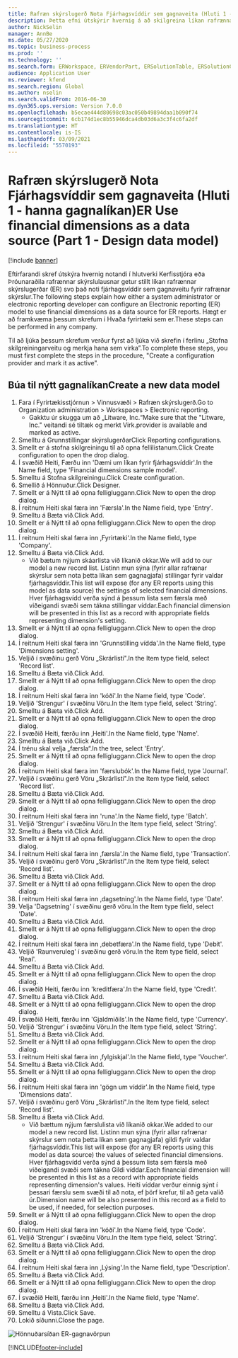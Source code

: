 ```yaml
---
title: Rafræn skýrslugerð Nota Fjárhagsvíddir sem gagnaveita (Hluti 1 - hanna gagnalíkan)
description: Þetta efni útskýrir hvernig á að skilgreina líkan rafrænnar skýrslugerðar til að nota fjárhagsvíddir sem gagnagjafa fyrir skýrslur rafrænnar skýrslugerðar. (Hluti 1)
author: NickSelin
manager: AnnBe
ms.date: 05/27/2020
ms.topic: business-process
ms.prod: ''
ms.technology: ''
ms.search.form: ERWorkspace, ERVendorPart, ERSolutionTable, ERSolutionCreateDropDialog, ERDataModelDesigner, ERDataModelContentsItemCreationDialog
audience: Application User
ms.reviewer: kfend
ms.search.region: Global
ms.author: nselin
ms.search.validFrom: 2016-06-30
ms.dyn365.ops.version: Version 7.0.0
ms.openlocfilehash: b5ecae444d80698c03ac050b49894daa1b090f74
ms.sourcegitcommit: 6cb174d1ec8b55946dca4db03d6a3c3f4c6fa2df
ms.translationtype: HT
ms.contentlocale: is-IS
ms.lasthandoff: 03/09/2021
ms.locfileid: "5570193"
---
```

# <a name="er-use-financial-dimensions-as-a-data-source-part-1---design-data-model"></a><span data-ttu-id="4ae05-104">Rafræn skýrslugerð Nota Fjárhagsvíddir sem gagnaveita (Hluti 1 - hanna gagnalíkan)</span><span class="sxs-lookup"><span data-stu-id="4ae05-104">ER Use financial dimensions as a data source (Part 1 - Design data model)</span></span>

[!include [banner](../../includes/banner.md)]

<span data-ttu-id="4ae05-105">Eftirfarandi skref útskýra hvernig notandi í hlutverki Kerfisstjóra eða Þróunaraðila rafrænnar skýrslulausnar getur stillt líkan rafrænnar skýrslugerðar (ER) svo það noti fjárhagsvíddir sem gagnaveitu fyrir rafrænar skýrslur.</span><span class="sxs-lookup"><span data-stu-id="4ae05-105">The following steps explain how either a system administrator or electronic reporting developer can configure an Electronic reporting (ER) model to use financial dimensions as a data source for ER reports.</span></span> <span data-ttu-id="4ae05-106">Hægt er að framkvæma þessum skrefum í Hvaða fyrirtæki sem er.</span><span class="sxs-lookup"><span data-stu-id="4ae05-106">These steps can be performed in any company.</span></span>

<span data-ttu-id="4ae05-107">Til að ljúka þessum skrefum verður fyrst að ljúka við skrefin í ferlinu „Stofna skilgreiningarveitu og merkja hana sem virka”.</span><span class="sxs-lookup"><span data-stu-id="4ae05-107">To complete these steps, you must first complete the steps in the procedure, "Create a configuration provider and mark it as active".</span></span>


## <a name="create-a-new-data-model"></a><span data-ttu-id="4ae05-108">Búa til nýtt gagnalíkan</span><span class="sxs-lookup"><span data-stu-id="4ae05-108">Create a new data model</span></span>
1. <span data-ttu-id="4ae05-109">Fara í Fyrirtækisstjórnun > Vinnusvæði > Rafræn skýrslugerð.</span><span class="sxs-lookup"><span data-stu-id="4ae05-109">Go to Organization administration > Workspaces > Electronic reporting.</span></span>
    * <span data-ttu-id="4ae05-110">Gakktu úr skugga um að „Litware, Inc.“</span><span class="sxs-lookup"><span data-stu-id="4ae05-110">Make sure that the "Litware, Inc."</span></span> <span data-ttu-id="4ae05-111">veitandi sé tiltæk og merkt Virk.</span><span class="sxs-lookup"><span data-stu-id="4ae05-111">provider is available and marked as active.</span></span>  
2. <span data-ttu-id="4ae05-112">Smelltu á Grunnstillingar skýrslugerðar</span><span class="sxs-lookup"><span data-stu-id="4ae05-112">Click Reporting configurations.</span></span>
3. <span data-ttu-id="4ae05-113">Smellt er á stofna skilgreiningu til að opna fellilistanum.</span><span class="sxs-lookup"><span data-stu-id="4ae05-113">Click Create configuration to open the drop dialog.</span></span>
4. <span data-ttu-id="4ae05-114">Í svæðið Heiti, Færðu inn 'Dæmi um líkan fyrir fjárhagsvíddir'.</span><span class="sxs-lookup"><span data-stu-id="4ae05-114">In the Name field, type 'Financial dimensions sample model'.</span></span>
5. <span data-ttu-id="4ae05-115">Smelltu á Stofna skilgreiningu.</span><span class="sxs-lookup"><span data-stu-id="4ae05-115">Click Create configuration.</span></span>
6. <span data-ttu-id="4ae05-116">Smellið á Hönnuður.</span><span class="sxs-lookup"><span data-stu-id="4ae05-116">Click Designer.</span></span>
7. <span data-ttu-id="4ae05-117">Smellt er á Nýtt til að opna felligluggann.</span><span class="sxs-lookup"><span data-stu-id="4ae05-117">Click New to open the drop dialog.</span></span>
8. <span data-ttu-id="4ae05-118">Í reitnum Heiti skal færa inn 'Færsla'.</span><span class="sxs-lookup"><span data-stu-id="4ae05-118">In the Name field, type 'Entry'.</span></span>
9. <span data-ttu-id="4ae05-119">Smelltu á Bæta við.</span><span class="sxs-lookup"><span data-stu-id="4ae05-119">Click Add.</span></span>
10. <span data-ttu-id="4ae05-120">Smellt er á Nýtt til að opna felligluggann.</span><span class="sxs-lookup"><span data-stu-id="4ae05-120">Click New to open the drop dialog.</span></span>
11. <span data-ttu-id="4ae05-121">Í reitnum Heiti skal færa inn ‚Fyrirtæki‘.</span><span class="sxs-lookup"><span data-stu-id="4ae05-121">In the Name field, type 'Company'.</span></span>
12. <span data-ttu-id="4ae05-122">Smelltu á Bæta við.</span><span class="sxs-lookup"><span data-stu-id="4ae05-122">Click Add.</span></span>
    * <span data-ttu-id="4ae05-123">Við bætum nýjum skáarlista við líkanið okkar.</span><span class="sxs-lookup"><span data-stu-id="4ae05-123">We will add to our model a new record list.</span></span> <span data-ttu-id="4ae05-124">Listinn mun sýna (fyrir allar rafrænar skýrslur sem nota þetta líkan sem gagnagjafa) stillingar fyrir valdar fjárhagsvíddir.</span><span class="sxs-lookup"><span data-stu-id="4ae05-124">This list will expose (for any ER reports using this model as data source) the settings of selected financial dimensions.</span></span> <span data-ttu-id="4ae05-125">Hver fjárhagsvídd verða sýnd á þessum lista sem færsla með viðeigandi svæði sem tákna stillingar víddar.</span><span class="sxs-lookup"><span data-stu-id="4ae05-125">Each financial dimension will be presented in this list as a record with appropriate fields representing dimension's setting.</span></span>  
13. <span data-ttu-id="4ae05-126">Smellt er á Nýtt til að opna felligluggann.</span><span class="sxs-lookup"><span data-stu-id="4ae05-126">Click New to open the drop dialog.</span></span>
14. <span data-ttu-id="4ae05-127">Í reitnum Heiti skal færa inn 'Grunnstilling vídda'.</span><span class="sxs-lookup"><span data-stu-id="4ae05-127">In the Name field, type 'Dimensions setting'.</span></span>
15. <span data-ttu-id="4ae05-128">Veljið í svæðinu gerð Vöru „Skrárlisti".</span><span class="sxs-lookup"><span data-stu-id="4ae05-128">In the Item type field, select 'Record list'.</span></span>
16. <span data-ttu-id="4ae05-129">Smelltu á Bæta við.</span><span class="sxs-lookup"><span data-stu-id="4ae05-129">Click Add.</span></span>
17. <span data-ttu-id="4ae05-130">Smellt er á Nýtt til að opna felligluggann.</span><span class="sxs-lookup"><span data-stu-id="4ae05-130">Click New to open the drop dialog.</span></span>
18. <span data-ttu-id="4ae05-131">Í reitnum Heiti skal færa inn 'kóði'.</span><span class="sxs-lookup"><span data-stu-id="4ae05-131">In the Name field, type 'Code'.</span></span>
19. <span data-ttu-id="4ae05-132">Veljið 'Strengur' í svæðinu Vöru.</span><span class="sxs-lookup"><span data-stu-id="4ae05-132">In the Item type field, select 'String'.</span></span>
20. <span data-ttu-id="4ae05-133">Smelltu á Bæta við.</span><span class="sxs-lookup"><span data-stu-id="4ae05-133">Click Add.</span></span>
21. <span data-ttu-id="4ae05-134">Smellt er á Nýtt til að opna felligluggann.</span><span class="sxs-lookup"><span data-stu-id="4ae05-134">Click New to open the drop dialog.</span></span>
22. <span data-ttu-id="4ae05-135">Í svæðið Heiti, færðu inn ‚Heiti'.</span><span class="sxs-lookup"><span data-stu-id="4ae05-135">In the Name field, type 'Name'.</span></span>
23. <span data-ttu-id="4ae05-136">Smelltu á Bæta við.</span><span class="sxs-lookup"><span data-stu-id="4ae05-136">Click Add.</span></span>
24. <span data-ttu-id="4ae05-137">Í trénu skal velja „færsla“.</span><span class="sxs-lookup"><span data-stu-id="4ae05-137">In the tree, select 'Entry'.</span></span>
25. <span data-ttu-id="4ae05-138">Smellt er á Nýtt til að opna felligluggann.</span><span class="sxs-lookup"><span data-stu-id="4ae05-138">Click New to open the drop dialog.</span></span>
26. <span data-ttu-id="4ae05-139">Í reitnum Heiti skal færa inn 'færslubók'.</span><span class="sxs-lookup"><span data-stu-id="4ae05-139">In the Name field, type 'Journal'.</span></span>
27. <span data-ttu-id="4ae05-140">Veljið í svæðinu gerð Vöru „Skrárlisti".</span><span class="sxs-lookup"><span data-stu-id="4ae05-140">In the Item type field, select 'Record list'.</span></span>
28. <span data-ttu-id="4ae05-141">Smelltu á Bæta við.</span><span class="sxs-lookup"><span data-stu-id="4ae05-141">Click Add.</span></span>
29. <span data-ttu-id="4ae05-142">Smellt er á Nýtt til að opna felligluggann.</span><span class="sxs-lookup"><span data-stu-id="4ae05-142">Click New to open the drop dialog.</span></span>
30. <span data-ttu-id="4ae05-143">Í reitnum Heiti skal færa inn 'runa'.</span><span class="sxs-lookup"><span data-stu-id="4ae05-143">In the Name field, type 'Batch'.</span></span>
31. <span data-ttu-id="4ae05-144">Veljið 'Strengur' í svæðinu Vöru.</span><span class="sxs-lookup"><span data-stu-id="4ae05-144">In the Item type field, select 'String'.</span></span>
32. <span data-ttu-id="4ae05-145">Smelltu á Bæta við.</span><span class="sxs-lookup"><span data-stu-id="4ae05-145">Click Add.</span></span>
33. <span data-ttu-id="4ae05-146">Smellt er á Nýtt til að opna felligluggann.</span><span class="sxs-lookup"><span data-stu-id="4ae05-146">Click New to open the drop dialog.</span></span>
34. <span data-ttu-id="4ae05-147">Í reitnum Heiti skal færa inn ‚færsla'.</span><span class="sxs-lookup"><span data-stu-id="4ae05-147">In the Name field, type 'Transaction'.</span></span>
35. <span data-ttu-id="4ae05-148">Veljið í svæðinu gerð Vöru „Skrárlisti".</span><span class="sxs-lookup"><span data-stu-id="4ae05-148">In the Item type field, select 'Record list'.</span></span>
36. <span data-ttu-id="4ae05-149">Smelltu á Bæta við.</span><span class="sxs-lookup"><span data-stu-id="4ae05-149">Click Add.</span></span>
37. <span data-ttu-id="4ae05-150">Smellt er á Nýtt til að opna felligluggann.</span><span class="sxs-lookup"><span data-stu-id="4ae05-150">Click New to open the drop dialog.</span></span>
38. <span data-ttu-id="4ae05-151">Í reitnum Heiti skal færa inn ‚dagsetning'.</span><span class="sxs-lookup"><span data-stu-id="4ae05-151">In the Name field, type 'Date'.</span></span>
39. <span data-ttu-id="4ae05-152">Velja 'Dagsetning' í svæðinu gerð vöru.</span><span class="sxs-lookup"><span data-stu-id="4ae05-152">In the Item type field, select 'Date'.</span></span>
40. <span data-ttu-id="4ae05-153">Smelltu á Bæta við.</span><span class="sxs-lookup"><span data-stu-id="4ae05-153">Click Add.</span></span>
41. <span data-ttu-id="4ae05-154">Smellt er á Nýtt til að opna felligluggann.</span><span class="sxs-lookup"><span data-stu-id="4ae05-154">Click New to open the drop dialog.</span></span>
42. <span data-ttu-id="4ae05-155">Í reitnum Heiti skal færa inn ‚debetfæra'.</span><span class="sxs-lookup"><span data-stu-id="4ae05-155">In the Name field, type 'Debit'.</span></span>
43. <span data-ttu-id="4ae05-156">Veljið 'Raunveruleg' í svæðinu gerð vöru.</span><span class="sxs-lookup"><span data-stu-id="4ae05-156">In the Item type field, select 'Real'.</span></span>
44. <span data-ttu-id="4ae05-157">Smelltu á Bæta við.</span><span class="sxs-lookup"><span data-stu-id="4ae05-157">Click Add.</span></span>
45. <span data-ttu-id="4ae05-158">Smellt er á Nýtt til að opna felligluggann.</span><span class="sxs-lookup"><span data-stu-id="4ae05-158">Click New to open the drop dialog.</span></span>
46. <span data-ttu-id="4ae05-159">Í svæðið Heiti, færðu inn 'kreditfæra'.</span><span class="sxs-lookup"><span data-stu-id="4ae05-159">In the Name field, type 'Credit'.</span></span>
47. <span data-ttu-id="4ae05-160">Smelltu á Bæta við.</span><span class="sxs-lookup"><span data-stu-id="4ae05-160">Click Add.</span></span>
48. <span data-ttu-id="4ae05-161">Smellt er á Nýtt til að opna felligluggann.</span><span class="sxs-lookup"><span data-stu-id="4ae05-161">Click New to open the drop dialog.</span></span>
49. <span data-ttu-id="4ae05-162">Í svæðið Heiti, færðu inn 'Gjaldmiðils'.</span><span class="sxs-lookup"><span data-stu-id="4ae05-162">In the Name field, type 'Currency'.</span></span>
50. <span data-ttu-id="4ae05-163">Veljið 'Strengur' í svæðinu Vöru.</span><span class="sxs-lookup"><span data-stu-id="4ae05-163">In the Item type field, select 'String'.</span></span>
51. <span data-ttu-id="4ae05-164">Smelltu á Bæta við.</span><span class="sxs-lookup"><span data-stu-id="4ae05-164">Click Add.</span></span>
52. <span data-ttu-id="4ae05-165">Smellt er á Nýtt til að opna felligluggann.</span><span class="sxs-lookup"><span data-stu-id="4ae05-165">Click New to open the drop dialog.</span></span>
53. <span data-ttu-id="4ae05-166">Í reitnum Heiti skal færa inn ‚fylgiskjal'.</span><span class="sxs-lookup"><span data-stu-id="4ae05-166">In the Name field, type 'Voucher'.</span></span>
54. <span data-ttu-id="4ae05-167">Smelltu á Bæta við.</span><span class="sxs-lookup"><span data-stu-id="4ae05-167">Click Add.</span></span>
55. <span data-ttu-id="4ae05-168">Smellt er á Nýtt til að opna felligluggann.</span><span class="sxs-lookup"><span data-stu-id="4ae05-168">Click New to open the drop dialog.</span></span>
56. <span data-ttu-id="4ae05-169">Í reitnum Heiti skal færa inn 'gögn um víddir'.</span><span class="sxs-lookup"><span data-stu-id="4ae05-169">In the Name field, type 'Dimensions data'.</span></span>
57. <span data-ttu-id="4ae05-170">Veljið í svæðinu gerð Vöru „Skrárlisti".</span><span class="sxs-lookup"><span data-stu-id="4ae05-170">In the Item type field, select 'Record list'.</span></span>
58. <span data-ttu-id="4ae05-171">Smelltu á Bæta við.</span><span class="sxs-lookup"><span data-stu-id="4ae05-171">Click Add.</span></span>
    * <span data-ttu-id="4ae05-172">Við bættum nýjum færslulista við líkanið okkar.</span><span class="sxs-lookup"><span data-stu-id="4ae05-172">We added to our model a new record list.</span></span> <span data-ttu-id="4ae05-173">Listinn mun sýna (fyrir allar rafrænar skýrslur sem nota þetta líkan sem gagnagjafa) gildi fyrir valdar fjárhagsvíddir.</span><span class="sxs-lookup"><span data-stu-id="4ae05-173">This list will expose (for any ER reports using this model as data source) the values of selected financial dimensions.</span></span> <span data-ttu-id="4ae05-174">Hver fjárhagsvídd verða sýnd á þessum lista sem færsla með viðeigandi svæði sem tákna Gildi víddar.</span><span class="sxs-lookup"><span data-stu-id="4ae05-174">Each financial dimension will be presented in this list as a record with appropriate fields representing dimension's values.</span></span> <span data-ttu-id="4ae05-175">Heiti víddar verður einnig sýnt í þessari færslu sem svæði til að nota, ef þörf krefur, til að geta valið úr.</span><span class="sxs-lookup"><span data-stu-id="4ae05-175">Dimension name will be also presented in this record as a field to be used, if needed, for selection purposes.</span></span>  
59. <span data-ttu-id="4ae05-176">Smellt er á Nýtt til að opna felligluggann.</span><span class="sxs-lookup"><span data-stu-id="4ae05-176">Click New to open the drop dialog.</span></span>
60. <span data-ttu-id="4ae05-177">Í reitnum Heiti skal færa inn 'kóði'.</span><span class="sxs-lookup"><span data-stu-id="4ae05-177">In the Name field, type 'Code'.</span></span>
61. <span data-ttu-id="4ae05-178">Veljið 'Strengur' í svæðinu Vöru.</span><span class="sxs-lookup"><span data-stu-id="4ae05-178">In the Item type field, select 'String'.</span></span>
62. <span data-ttu-id="4ae05-179">Smelltu á Bæta við.</span><span class="sxs-lookup"><span data-stu-id="4ae05-179">Click Add.</span></span>
63. <span data-ttu-id="4ae05-180">Smellt er á Nýtt til að opna felligluggann.</span><span class="sxs-lookup"><span data-stu-id="4ae05-180">Click New to open the drop dialog.</span></span>
64. <span data-ttu-id="4ae05-181">Í reitnum Heiti skal færa inn ‚Lýsing'.</span><span class="sxs-lookup"><span data-stu-id="4ae05-181">In the Name field, type 'Description'.</span></span>
65. <span data-ttu-id="4ae05-182">Smelltu á Bæta við.</span><span class="sxs-lookup"><span data-stu-id="4ae05-182">Click Add.</span></span>
66. <span data-ttu-id="4ae05-183">Smellt er á Nýtt til að opna felligluggann.</span><span class="sxs-lookup"><span data-stu-id="4ae05-183">Click New to open the drop dialog.</span></span>
67. <span data-ttu-id="4ae05-184">Í svæðið Heiti, færðu inn ‚Heiti'.</span><span class="sxs-lookup"><span data-stu-id="4ae05-184">In the Name field, type 'Name'.</span></span>
68. <span data-ttu-id="4ae05-185">Smelltu á Bæta við.</span><span class="sxs-lookup"><span data-stu-id="4ae05-185">Click Add.</span></span>
69. <span data-ttu-id="4ae05-186">Smelltu á Vista.</span><span class="sxs-lookup"><span data-stu-id="4ae05-186">Click Save.</span></span>
70. <span data-ttu-id="4ae05-187">Lokið síðunni.</span><span class="sxs-lookup"><span data-stu-id="4ae05-187">Close the page.</span></span>

![Hönnuðarsíðan ER-gagnavörpun](../media/er-financial-dimensions-guides-data-model.png)



[!INCLUDE[footer-include](../../../../includes/footer-banner.md)]